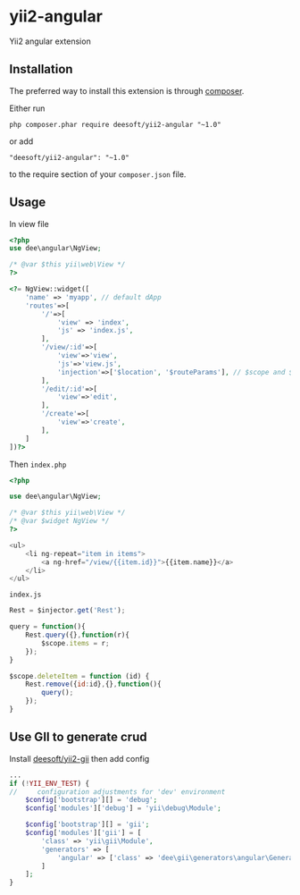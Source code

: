 yii2-angular
============

Yii2 angular extension

Installation
------------

The preferred way to install this extension is through [composer](http://getcomposer.org/download/).

Either run

```
php composer.phar require deesoft/yii2-angular "~1.0"
```

or add

```
"deesoft/yii2-angular": "~1.0"
```

to the require section of your `composer.json` file.

Usage
-----

In view file
```php
<?php
use dee\angular\NgView;

/* @var $this yii\web\View */
?>

<?= NgView::widget([
    'name' => 'myapp', // default dApp
    'routes'=>[
        '/'=>[
            'view' => 'index',
            'js' => 'index.js',
        ],
        '/view/:id'=>[
            'view'=>'view', 
            'js'=>'view.js',
            'injection'=>['$location', '$routeParams'], // $scope and $injector are always be added              
        ],
        '/edit/:id'=>[
            'view'=>'edit',
        ],
        '/create'=>[
            'view'=>'create',
        ],
    ]
])?>
```

Then `index.php`
```php
<?php

use dee\angular\NgView;

/* @var $this yii\web\View */
/* @var $widget NgView */
?>

<ul>
    <li ng-repeat="item in items">
        <a ng-href="/view/{{item.id}}">{{item.name}}</a>
    </li>
</ul>
```

`index.js`
```javascript
Rest = $injector.get('Rest');

query = function(){
    Rest.query({},function(r){
        $scope.items = r;
    });
}

$scope.deleteItem = function (id) {
    Rest.remove({id:id},{},function(){
        query();
    });
}
```

Use GII to generate crud
------------------------
Install [deesoft/yii2-gii](https://github.com/deesoft/yii2-gii) then add config
```php
...
if (!YII_ENV_TEST) {
//     configuration adjustments for 'dev' environment
    $config['bootstrap'][] = 'debug';
    $config['modules']['debug'] = 'yii\debug\Module';

    $config['bootstrap'][] = 'gii';
    $config['modules']['gii'] = [
        'class' => 'yii\gii\Module',
        'generators' => [
            'angular' => ['class' => 'dee\gii\generators\angular\Generator'],
        ]
    ];
}

```